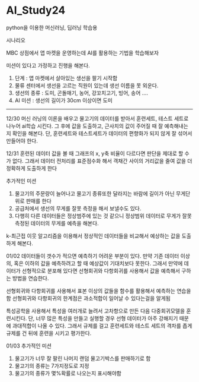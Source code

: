 # AI_Study24
python을 이용한 머신러닝, 딥러닝 학습용

시나리오

MBC 상점에서 앱 마켓을 운영하는데 AI를 활용하는 기법을 학습해보자

미션이 있다고 가정하고 진행을 해본다.

1. 단계 : 앱 마켓에서 살아있는 생선을 팔기 시작함
2. 물류 센터에서 생선을 고르는 직원이 있는데 생선 이름을 못 외운다.
3. 생선의 종류 : 도미, 곤돌매기, 농어, 강꼬치고기, 빙어, 송어 ....
4. AI 미션 : 생선의 길이가 30cm 이상이면 도미

---------------------------------------------------------------
12/30
머신 러닝의 이론을 배우고 물고기의 데이터를 받아서 훈련세트, 테스트 세트로 나누어 ai학습 시킨다.
그 후에 값을 도출하고, 근사치의 값이 주어질 때 잘 예측해내는지 확인을 해본다.
단, 훈련세트와 테스트세트가 데이터의 편향화가 되지 않게 잘 섞어서 만들어야 한다.


12/31
훈련된 데이터 값을 볼 때 그래프의 x, y축 비율이 다르다면 판단을 제대로 할 수가 없다.
그래서 데이터 전처리를 표준점수화 해서 객채간 사이의 거리값을 줄여 값을 더 정확하게 도출하게 한다

추가적인 미션
1. 물고기의 주문량이 늘어나고 물고기 종류또한 달라지는 바람에 길이가 아닌 무게단위로 판매를 한다
2. 공급처에서 생선의 무게를 잘못 측정을 해서 보낼수도 있다.
3. 다행히 다른 데이터들은 정상범주에 있는 것 같으니 정상범위 데이터로 무게가 잘못 측정된 데이터의 무게를 예측을 해본다.

k-최근접 이웃 알고리즘을 이용해서 정상적인 데이터들을 비교해서 예상하는 값을 도출하게 해본다.

01/02
데이터들이 갯수가 적으면 예측하기 어려운 부분이 있다. 
만약 기존 데이터 이상의, 혹은 이하의 값을 예측하려고 할 때 예상값이 기대치보다 못한다.
그래서 만약에 데이터가 선형적으로 분포해 있다면 선형회귀와 다항회귀를 사용해서 값을 예측해서 구하는 방법을 연습한다.

선형회귀와 다항회귀를 사용해서 표본 이상의 값들을 함수를 활용해서 예측하는 연습을 함
선형회귀와 다항회귀의 한계점은 과소적합이 일어날 수 있다는걸을 알게됨

특성공학을 사용해서 특성을 여러개로 늘려서 고차항으로 만든 다음 다중회귀모델을 훈련시킨다.
단, 너무 많은 특성을 만들고 실행할 경우 선형 데이터가 아주 강해지기 때문에 과대적합이 나올 수 있다.
그래서 규제를 걸고 훈련세트와 테스트 세트의 격차를 좁게 규제를 건 뒤에 훈련을 시키고 평가한다.

01/03
추가적인 미션
1. 물고기가 너무 잘 팔린 나머지 랜덤 물고기박스를 판매하기로 함
2. 물고기의 종류는 7가지정도로 지정
3. 물고기의 종류가 몇%확률로 나오는지 표시해야함










